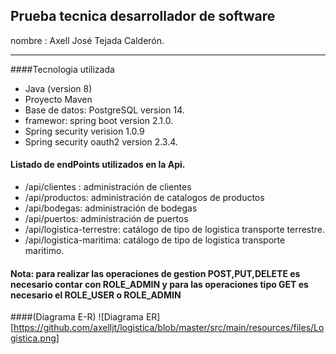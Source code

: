 ## Prueba tecnica desarrollador de software <br>
nombre : Axell José Tejada Calderón.

------------

####Tecnologia utilizada

* Java (version 8)
* Proyecto Maven
* Base de datos: PostgreSQL version 14.
* framewor: spring boot version 2.1.0.
* Spring security verision 1.0.9
* Spring security oauth2 version 2.3.4.

#### Listado de endPoints utilizados en la Api. 

* /api/clientes : administración de clientes
* /api/productos: administración de catalogos de productos
* /api/bodegas:  administración de bodegas
* /api/puertos: administración de puertos
* /api/logistica-terrestre: catálogo de tipo de logistica transporte terrestre.
* /api/logistica-maritima: catálogo de tipo de logistica transporte maritimo.

#### Nota: para realizar las operaciones de gestion POST,PUT,DELETE es necesario contar con ROLE_ADMIN y para las operaciones tipo GET es necesario el ROLE_USER o ROLE_ADMIN

####(Diagrama E-R)
![Diagrama ER] [https://github.com/axelljt/logistica/blob/master/src/main/resources/files/Logistica.png]
